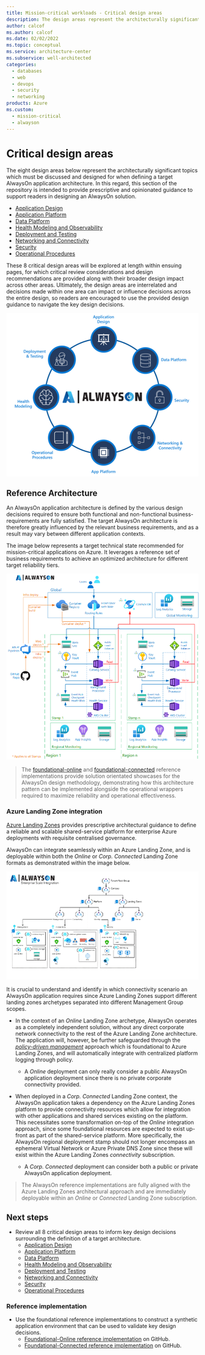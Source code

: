 ```yaml
---
title: Mission-critical workloads - Critical design areas
description: The design areas represent the architecturally significant topics which must be discussed and designed for when defining a target AlwaysOn application architecture
author: calcof
ms.author: calcof
ms.date: 02/02/2022
ms.topic: conceptual
ms.service: architecture-center
ms.subservice: well-architected
categories: 
  - databases
  - web
  - devops
  - security
  - networking
products: Azure
ms.custom:
  - mission-critical
  - alwayson
---
```


# Critical design areas

The eight design areas below represent the architecturally significant topics which must be discussed and designed for when defining a target AlwaysOn application architecture. In this regard, this section of the repository is intended to provide prescriptive and opinionated guidance to support readers in designing an AlwaysOn solution.

- [Application Design](./mission-critical-application-design.md)
- [Application Platform](./mission-critical-application-platform.md)
- [Data Platform](./mission-critical-data-platform.md)
- [Health Modeling and Observability](./mission-critical-health-modeling.md)
- [Deployment and Testing](./mission-critical-deployment-testing.md)
- [Networking and Connectivity](./mission-critical-networking-connectivity.md)
- [Security](./mission-critical-security.md)
- [Operational Procedures](./mission-critical-operational-procedures.md)

These 8 critical design areas will be explored at length within ensuing pages, for which critical review considerations and design recommendations are provided along with their broader design impact across other areas. Ultimately, the design areas are interrelated and decisions made within one area can impact or influence decisions across the entire design, so readers are encouraged to use the provided design guidance to navigate the key design decisions.

![AlwaysOn Design Areas](./images/alwayson-design-areas.png "AlwaysOn Critical Design Areas")

## Reference Architecture

An AlwaysOn application architecture is defined by the various design decisions required to ensure both functional and non-functional business-requirements are fully satisfied. The target AlwaysOn architecture is therefore greatly influenced by the relevant business requirements, and as a result may vary between different application contexts.

The image below represents a target technical state recommended for mission-critical applications on Azure. It leverages a reference set of business requirements to achieve an optimized architecture for different target reliability tiers.

![AlwaysOn Online Foundational Reference Architecture](./images/alwayson-architecture-foundational-online.png "AlwaysOn Online Foundational Reference Architecture")

> The [foundational-online](https://github.com/Azure/AlwaysOn-Foundational-Online) and [foundational-connected](https://github.com/Azure/AlwaysOn-Foundational-Connected) reference implementations provide solution orientated showcases for the AlwaysOn design methodology, demonstrating how this architecture pattern can be implemented alongside the operational wrappers required to maximize reliability and operational effectiveness.


### Azure Landing Zone integration

[Azure Landing Zones](/azure/cloud-adoption-framework/ready/landing-zone/) provides prescriptive architectural guidance to define a reliable and scalable shared-service platform for enterprise Azure deployments with requisite centralised governance. 

AlwaysOn can integrate seamlessly within an Azure Landing Zone, and is deployable within both the *Online* or *Corp. Connected* Landing Zone formats as demonstrated within the image below.

![AlwaysOn and Landing Zone Integration](./images/alwayson-landing-zones.gif "AlwaysOn Landing Zone Integration")

It is crucial to understand and identify in which connectivity scenario an AlwaysOn application requires since Azure Landing Zones support different landing zones archetypes separated into different Management Group scopes.

- In the context of an *Online* Landing Zone archetype, AlwaysOn operates as a completely independent solution, without any direct corporate network connectivity to the rest of the Azure Landing Zone architecture. The application will, however, be further safeguarded through the [*policy-driven management*](/azure/cloud-adoption-framework/ready/enterprise-scale/dine-guidance) approach which is foundational to Azure Landing Zones, and will automatically integrate with centralized platform logging through policy.

  - A *Online* deployment can only really consider a public AlwaysOn application deployment since there is no private corporate connectivity provided.

- When deployed in a *Corp. Connected* Landing Zone context, the AlwaysOn application takes a dependency on the Azure Landing Zones platform to provide connectivity resources which allow for integration with other applications and shared services existing on the platform. This necessitates some transformation on-top of the *Online* integration approach, since some foundational resources are expected to exist up-front as part of the shared-service platform. More specifically, the AlwaysOn regional deployment stamp should not longer encompass an ephemeral Virtual Network or Azure Private DNS Zone since these will exist within the Azure Landing Zones *connectivity* subscription. 
  - A *Corp. Connected* deployment can consider both a public or private AlwaysOn application deployment.

> The AlwaysOn reference implementations are fully aligned with the Azure Landing Zones architectural approach and are immediately deployable within an *Online* or *Connected* Landing Zone subscription.

## Next steps

- Review all 8 critical design areas to inform key design decisions surrounding the definition of a target architecture.
  - [Application Design](./mission-critical-application-design.md)
  - [Application Platform](./mission-critical-application-platform.md)
  - [Data Platform](./mission-critical-data-platform.md)
  - [Health Modeling and Observability](./mission-critical-health-modeling.md)
  - [Deployment and Testing](./mission-critical-deployment-testing.md)
  - [Networking and Connectivity](./mission-critical-networking-connectivity.md)
  - [Security](./mission-critical-Security.md)
  - [Operational Procedures](./mission-critical-operational-procedures.md)

### Reference implementation

- Use the foundational reference implementations to construct a synthetic application environment that can be used to validate key design decisions. 
  - [Foundational-Online reference implementation](https://github.com/azure/alwayson-foundational-online) on GitHub.
  - [Foundational-Connected reference implementation](https://github.com/azure/alwayson-foundational-connected) on GitHub.

